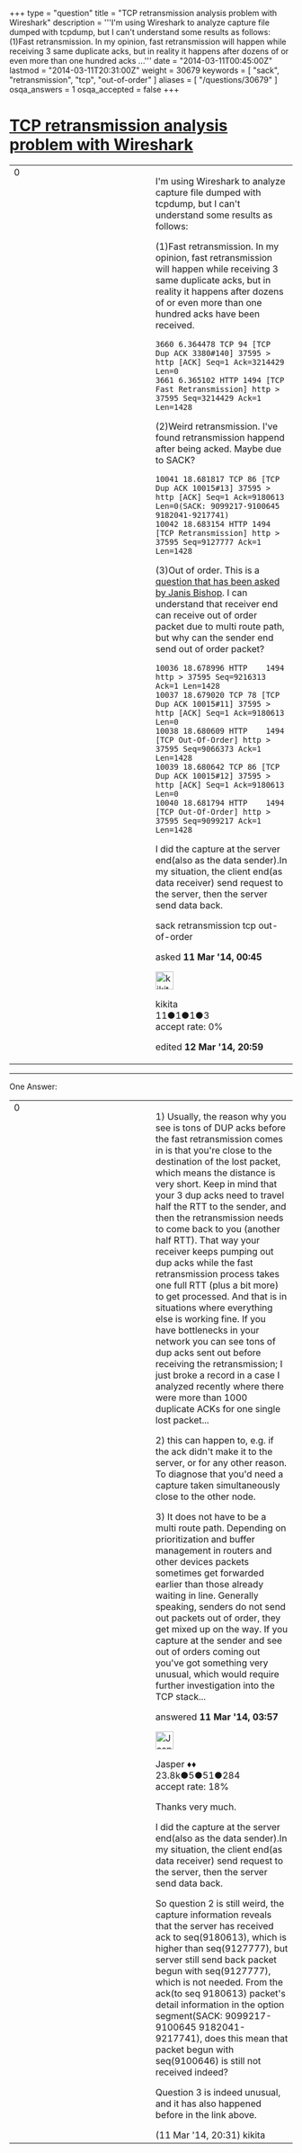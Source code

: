 +++
type = "question"
title = "TCP retransmission analysis problem with Wireshark"
description = '''I&#x27;m using Wireshark to analyze capture file dumped with tcpdump, but I can&#x27;t understand some results as follows: (1)Fast retransmission. In my opinion, fast retransmission will happen while receiving 3 same duplicate acks, but in reality it happens after dozens of or even more than one hundred acks ...'''
date = "2014-03-11T00:45:00Z"
lastmod = "2014-03-11T20:31:00Z"
weight = 30679
keywords = [ "sack", "retransmission", "tcp", "out-of-order" ]
aliases = [ "/questions/30679" ]
osqa_answers = 1
osqa_accepted = false
+++

<div class="headNormal">

# [TCP retransmission analysis problem with Wireshark](/questions/30679/tcp-retransmission-analysis-problem-with-wireshark)

</div>

<div id="main-body">

<div id="askform">

<table id="question-table" style="width:100%;"><colgroup><col style="width: 50%" /><col style="width: 50%" /></colgroup><tbody><tr class="odd"><td style="width: 30px; vertical-align: top"><div class="vote-buttons"><span id="post-30679-upvote" class="ajax-command post-vote up" rel="nofollow" title="I like this post (click again to cancel)"> </span><div id="post-30679-score" class="post-score" title="current number of votes">0</div><span id="post-30679-downvote" class="ajax-command post-vote down" rel="nofollow" title="I dont like this post (click again to cancel)"> </span> <span id="favorite-mark" class="ajax-command favorite-mark" rel="nofollow" title="mark/unmark this question as favorite (click again to cancel)"> </span><div id="favorite-count" class="favorite-count"></div></div></td><td><div id="item-right"><div class="question-body"><p>I'm using Wireshark to analyze capture file dumped with tcpdump, but I can't understand some results as follows:</p><p>(1)Fast retransmission. In my opinion, fast retransmission will happen while receiving 3 same duplicate acks, but in reality it happens after dozens of or even more than one hundred acks have been received.</p><pre><code>3660 6.364478 TCP 94 [TCP Dup ACK 3380#140] 37595 &gt; http [ACK] Seq=1 Ack=3214429 Len=0
3661 6.365102 HTTP 1494 [TCP Fast Retransmission] http &gt; 37595 Seq=3214429 Ack=1 Len=1428</code></pre><p>(2)Weird retransmission. I've found retransmission happend after being acked. Maybe due to SACK?</p><pre><code>10041 18.681817 TCP 86 [TCP Dup ACK 10015#13] 37595 &gt; http [ACK] Seq=1 Ack=9180613 Len=0(SACK: 9099217-9100645 9182041-9217741)
10042 18.683154 HTTP 1494 [TCP Retransmission] http &gt; 37595 Seq=9127777 Ack=1 Len=1428</code></pre><p>(3)Out of order. This is a <a href="http://ask.wireshark.org/questions/11066/vendor-claims-wireshark-incorrectly-reporting-out-of-order-packets">question that has been asked by Janis Bishop</a>. I can understand that receiver end can receive out of order packet due to multi route path, but why can the sender end send out of order packet?</p><pre><code>10036 18.678996 HTTP    1494 http &gt; 37595 Seq=9216313 Ack=1 Len=1428
10037 18.679020 TCP 78 [TCP Dup ACK 10015#11] 37595 &gt; http [ACK] Seq=1 Ack=9180613 Len=0
10038 18.680609 HTTP    1494 [TCP Out-Of-Order] http &gt; 37595 Seq=9066373 Ack=1 Len=1428
10039 18.680642 TCP 86 [TCP Dup ACK 10015#12] 37595 &gt; http [ACK] Seq=1 Ack=9180613 Len=0
10040 18.681794 HTTP    1494 [TCP Out-Of-Order] http &gt; 37595 Seq=9099217 Ack=1 Len=1428</code></pre><p>I did the capture at the server end(also as the data sender).In my situation, the client end(as data receiver) send request to the server, then the server send data back.</p></div><div id="question-tags" class="tags-container tags"><span class="post-tag tag-link-sack" rel="tag" title="see questions tagged &#39;sack&#39;">sack</span> <span class="post-tag tag-link-retransmission" rel="tag" title="see questions tagged &#39;retransmission&#39;">retransmission</span> <span class="post-tag tag-link-tcp" rel="tag" title="see questions tagged &#39;tcp&#39;">tcp</span> <span class="post-tag tag-link-out-of-order" rel="tag" title="see questions tagged &#39;out-of-order&#39;">out-of-order</span></div><div id="question-controls" class="post-controls"></div><div class="post-update-info-container"><div class="post-update-info post-update-info-user"><p>asked <strong>11 Mar '14, 00:45</strong></p><img src="https://secure.gravatar.com/avatar/76caadbe100710088c0a7f7ecc2e9152?s=32&amp;d=identicon&amp;r=g" class="gravatar" width="32" height="32" alt="kikita&#39;s gravatar image" /><p><span>kikita</span><br />
<span class="score" title="11 reputation points">11</span><span title="1 badges"><span class="badge1">●</span><span class="badgecount">1</span></span><span title="1 badges"><span class="silver">●</span><span class="badgecount">1</span></span><span title="3 badges"><span class="bronze">●</span><span class="badgecount">3</span></span><br />
<span class="accept_rate" title="Rate of the user&#39;s accepted answers">accept rate:</span> <span title="kikita has no accepted answers">0%</span></p></div><div class="post-update-info post-update-info-edited"><p><span> edited <strong>12 Mar '14, 20:59</strong> </span></p></div></div><div id="comments-container-30679" class="comments-container"></div><div id="comment-tools-30679" class="comment-tools"></div><div class="clear"></div><div id="comment-30679-form-container" class="comment-form-container"></div><div class="clear"></div></div></td></tr></tbody></table>

------------------------------------------------------------------------

<div class="tabBar">

<span id="sort-top"></span>

<div class="headQuestions">

One Answer:

</div>

</div>

<span id="30682"></span>

<div id="answer-container-30682" class="answer">

<table style="width:100%;"><colgroup><col style="width: 50%" /><col style="width: 50%" /></colgroup><tbody><tr class="odd"><td style="width: 30px; vertical-align: top"><div class="vote-buttons"><span id="post-30682-upvote" class="ajax-command post-vote up" rel="nofollow" title="I like this post (click again to cancel)"> </span><div id="post-30682-score" class="post-score" title="current number of votes">0</div><span id="post-30682-downvote" class="ajax-command post-vote down" rel="nofollow" title="I dont like this post (click again to cancel)"> </span></div></td><td><div class="item-right"><div class="answer-body"><p>1) Usually, the reason why you see is tons of DUP acks before the fast retransmission comes in is that you're close to the destination of the lost packet, which means the distance is very short. Keep in mind that your 3 dup acks need to travel half the RTT to the sender, and then the retransmission needs to come back to you (another half RTT). That way your receiver keeps pumping out dup acks while the fast retransmission process takes one full RTT (plus a bit more) to get processed. And that is in situations where everything else is working fine. If you have bottlenecks in your network you can see tons of dup acks sent out before receiving the retransmission; I just broke a record in a case I analyzed recently where there were more than 1000 duplicate ACKs for one single lost packet...</p><p>2) this can happen to, e.g. if the ack didn't make it to the server, or for any other reason. To diagnose that you'd need a capture taken simultaneously close to the other node.</p><p>3) It does not have to be a multi route path. Depending on prioritization and buffer management in routers and other devices packets sometimes get forwarded earlier than those already waiting in line. Generally speaking, senders do not send out packets out of order, they get mixed up on the way. If you capture at the sender and see out of orders coming out you've got something very unusual, which would require further investigation into the TCP stack...</p></div><div class="answer-controls post-controls"></div><div class="post-update-info-container"><div class="post-update-info post-update-info-user"><p>answered <strong>11 Mar '14, 03:57</strong></p><img src="https://secure.gravatar.com/avatar/c578ba2967741f25aebd6afef702f432?s=32&amp;d=identicon&amp;r=g" class="gravatar" width="32" height="32" alt="Jasper&#39;s gravatar image" /><p><span>Jasper ♦♦</span><br />
<span class="score" title="23806 reputation points"><span>23.8k</span></span><span title="5 badges"><span class="badge1">●</span><span class="badgecount">5</span></span><span title="51 badges"><span class="silver">●</span><span class="badgecount">51</span></span><span title="284 badges"><span class="bronze">●</span><span class="badgecount">284</span></span><br />
<span class="accept_rate" title="Rate of the user&#39;s accepted answers">accept rate:</span> <span title="Jasper has 263 accepted answers">18%</span></p></div></div><div id="comments-container-30682" class="comments-container"><span id="30703"></span><div id="comment-30703" class="comment"><div id="post-30703-score" class="comment-score"></div><div class="comment-text"><p>Thanks very much.</p><p>I did the capture at the server end(also as the data sender).In my situation, the client end(as data receiver) send request to the server, then the server send data back.</p><p>So question 2 is still weird, the capture information reveals that the server has received ack to seq(9180613), which is higher than seq(9127777), but server still send back packet begun with seq(9127777), which is not needed. From the ack(to seq 9180613) packet's detail information in the option segment(SACK: 9099217-9100645 9182041-9217741), does this mean that packet begun with seq(9100646) is still not received indeed?</p><p>Question 3 is indeed unusual, and it has also happened before in the link above.</p></div><div id="comment-30703-info" class="comment-info"><span class="comment-age">(11 Mar '14, 20:31)</span> <span class="comment-user userinfo">kikita</span></div></div></div><div id="comment-tools-30682" class="comment-tools"></div><div class="clear"></div><div id="comment-30682-form-container" class="comment-form-container"></div><div class="clear"></div></div></td></tr></tbody></table>

</div>

<div class="paginator-container-left">

</div>

</div>

</div>

